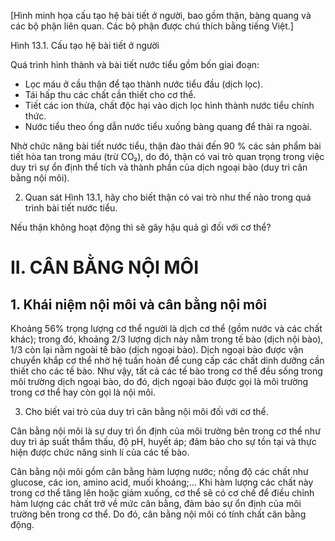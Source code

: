 [Hình minh họa cấu tạo hệ bài tiết ở người, bao gồm thận, bàng quang và các bộ phận liên quan. Các bộ phận được chú thích bằng tiếng Việt.]

Hình 13.1. Cấu tạo hệ bài tiết ở người

Quá trình hình thành và bài tiết nước tiểu gồm bốn giai đoạn:
- Lọc máu ở cầu thận để tạo thành nước tiểu đầu (dịch lọc).
- Tái hấp thu các chất cần thiết cho cơ thể.
- Tiết các ion thừa, chất độc hại vào dịch lọc hình thành nước tiểu chính thức.
- Nước tiểu theo ống dẫn nước tiểu xuống bàng quang để thải ra ngoài.

Nhờ chức năng bài tiết nước tiểu, thận đào thải đến 90 % các sản phẩm bài tiết hòa tan trong máu (trừ CO₂), do đó, thận có vai trò quan trọng trong việc duy trì sự ổn định thể tích và thành phần của dịch ngoại bào (duy trì cân bằng nội môi).

2. Quan sát Hình 13.1, hãy cho biết thận có vai trò như thế nào trong quá trình bài tiết nước tiểu.

Nếu thận không hoạt động thì sẽ gây hậu quả gì đối với cơ thể?

# II. CÂN BẰNG NỘI MÔI

## 1. Khái niệm nội môi và cân bằng nội môi

Khoảng 56% trọng lượng cơ thể người là dịch cơ thể (gồm nước và các chất khác); trong đó, khoảng 2/3 lượng dịch này nằm trong tế bào (dịch nội bào), 1/3 còn lại nằm ngoài tế bào (dịch ngoại bào). Dịch ngoại bào được vận chuyển khắp cơ thể nhờ hệ tuần hoàn để cung cấp các chất dinh dưỡng cần thiết cho các tế bào. Như vậy, tất cả các tế bào trong cơ thể đều sống trong môi trường dịch ngoại bào, do đó, dịch ngoại bào được gọi là môi trường trong cơ thể hay còn gọi là nội môi.

3. Cho biết vai trò của duy trì cân bằng nội môi đối với cơ thể.

Cân bằng nội môi là sự duy trì ổn định của môi trường bên trong cơ thể như duy trì áp suất thẩm thấu, độ pH, huyết áp; đảm bảo cho sự tồn tại và thực hiện được chức năng sinh lí của các tế bào.

Cân bằng nội môi gồm cân bằng hàm lượng nước; nồng độ các chất như glucose, các ion, amino acid, muối khoáng;... Khi hàm lượng các chất này trong cơ thể tăng lên hoặc giảm xuống, cơ thể sẽ có cơ chế để điều chỉnh hàm lượng các chất trở về mức cân bằng, đảm bảo sự ổn định của môi trường bên trong cơ thể. Do đó, cân bằng nội môi có tính chất cân bằng động.